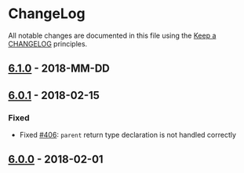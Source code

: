 # ChangeLog

All notable changes are documented in this file using the [Keep a CHANGELOG](https://keepachangelog.com/) principles.

## [6.1.0] - 2018-MM-DD

## [6.0.1] - 2018-02-15

### Fixed

* Fixed [#406](https://github.com/sebastianbergmann/phpunit-mock-objects/issues/406): `parent` return type declaration is not handled correctly

## [6.0.0] - 2018-02-01

[6.1.0]: https://github.com/sebastianbergmann/phpunit-mock-objects/compare/6.0...6.1.0
[6.0.1]: https://github.com/sebastianbergmann/phpunit-mock-objects/compare/6.0.0...6.0.1
[6.0.0]: https://github.com/sebastianbergmann/phpunit-mock-objects/compare/5.0...6.0.0


